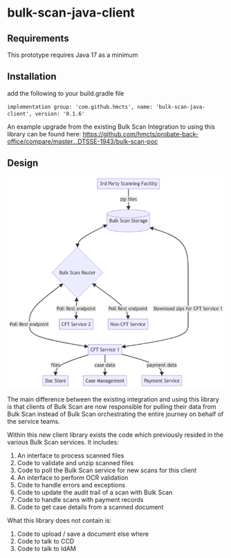 # bulk-scan-java-client

## Requirements
This prototype requires Java 17 as a minimum

## Installation
add the following to your build.gradle file
```
implementation group: 'com.github.hmcts', name: 'bulk-scan-java-client', version: '0.1.6'
```

An example upgrade from the existing Bulk Scan Integration to using this library can be found here: https://github.com/hmcts/probate-back-office/compare/master...DTSSE-1943/bulk-scan-poc

## Design
![](./docs/bulk-scan-lib.png)

The main difference between the existing integration and using this library is that clients of Bulk Scan are now 
responsible for pulling their data from Bulk Scan instead of Bulk Scan orchestrating the entire journey on behalf of the
service teams.

Within this new client library exists the code which previously resided in the various Bulk Scan services. It includes:
1. An interface to process scanned files
2. Code to validate and unzip scanned files
3. Code to poll the Bulk Scan service for new scans for this client
4. An interface to perform OCR validation
5. Code to handle errors and exceptions
6. Code to update the audit trail of a scan with Bulk Scan
7. Code to handle scans with payment records
8. Code to get case details from a scanned document

What this library does not contain is:

1. Code to upload / save a document else where
2. Code to talk to CCD
3. Code to talk to IdAM